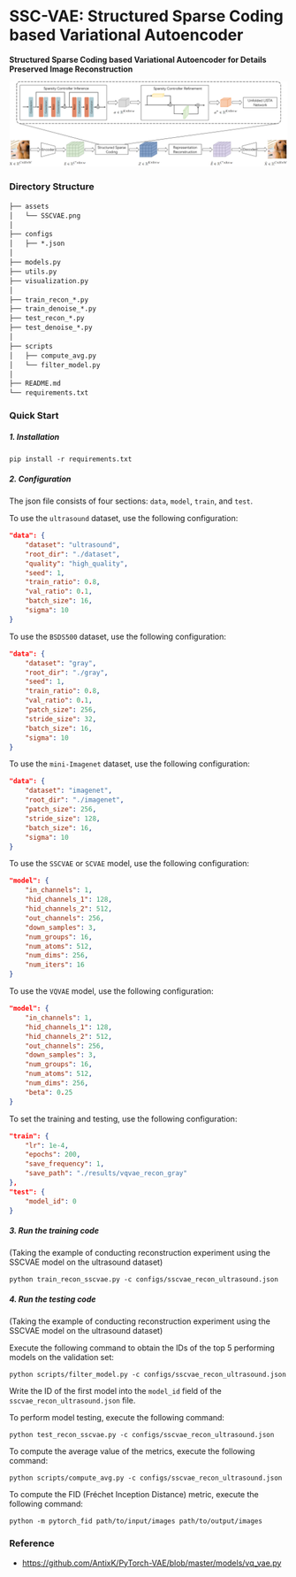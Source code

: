 # SSC-VAE: Structured Sparse Coding based Variational Autoencoder

**Structured Sparse Coding based Variational Autoencoder for Details Preserved Image Reconstruction**

![architecture](assets/SSCVAE.png)

### Directory Structure

```txt
├── assets
│   └── SSCVAE.png
│
├── configs
│   ├── *.json
│
├── models.py
├── utils.py
├── visualization.py
│
├── train_recon_*.py
├── train_denoise_*.py
├── test_recon_*.py
├── test_denoise_*.py
│
├── scripts
│   ├── compute_avg.py
│   └── filter_model.py
│
├── README.md
└── requirements.txt
```

### Quick Start

##### 1. Installation

```shell
pip install -r requirements.txt
```

##### 2. Configuration

The json file consists of four sections: `data`, `model`, `train`, and `test`.

To use the `ultrasound` dataset, use the following configuration:
```json
"data": {
    "dataset": "ultrasound",
    "root_dir": "./dataset",
    "quality": "high_quality",
    "seed": 1,
    "train_ratio": 0.8,
    "val_ratio": 0.1,
    "batch_size": 16,
    "sigma": 10
}
```

To use the `BSDS500` dataset, use the following configuration:
```json
"data": {
    "dataset": "gray",
    "root_dir": "./gray",
    "seed": 1,
    "train_ratio": 0.8,
    "val_ratio": 0.1,
    "patch_size": 256,
    "stride_size": 32,
    "batch_size": 16,
    "sigma": 10
}
```

To use the `mini-Imagenet` dataset, use the following configuration:
```json
"data": {
    "dataset": "imagenet",
    "root_dir": "./imagenet",
    "patch_size": 256,
    "stride_size": 128,
    "batch_size": 16,
    "sigma": 10
}
```

To use the `SSCVAE` or `SCVAE` model, use the following configuration:
```json
"model": {
    "in_channels": 1,
    "hid_channels_1": 128,
    "hid_channels_2": 512,
    "out_channels": 256,
    "down_samples": 3,
    "num_groups": 16,
    "num_atoms": 512,
    "num_dims": 256,
    "num_iters": 16
}
```

To use the `VQVAE` model, use the following configuration:
```json
"model": {
    "in_channels": 1,
    "hid_channels_1": 128,
    "hid_channels_2": 512,
    "out_channels": 256,
    "down_samples": 3,
    "num_groups": 16,
    "num_atoms": 512,
    "num_dims": 256,
    "beta": 0.25
}
```

To set the training and testing, use the following configuration:
```json
"train": {
    "lr": 1e-4,
    "epochs": 200,
    "save_frequency": 1,
    "save_path": "./results/vqvae_recon_gray"
},
"test": {
    "model_id": 0
}
```

##### 3. Run the training code

(Taking the example of conducting reconstruction experiment using the SSCVAE model on the ultrasound dataset)

```shell
python train_recon_sscvae.py -c configs/sscvae_recon_ultrasound.json
```

##### 4. Run the testing code

(Taking the example of conducting reconstruction experiment using the SSCVAE model on the ultrasound dataset)

Execute the following command to obtain the IDs of the top 5 performing models on the validation set:
```shell
python scripts/filter_model.py -c configs/sscvae_recon_ultrasound.json
```

Write the ID of the first model into the `model_id` field of the `sscvae_recon_ultrasound.json` file.

To perform model testing, execute the following command:
```shell
python test_recon_sscvae.py -c configs/sscvae_recon_ultrasound.json
```

To compute the average value of the metrics, execute the following command:
```shell
python scripts/compute_avg.py -c configs/sscvae_recon_ultrasound.json
```

To compute the FID (Fréchet Inception Distance) metric, execute the following command:
```shell
python -m pytorch_fid path/to/input/images path/to/output/images
```

### Reference

- https://github.com/AntixK/PyTorch-VAE/blob/master/models/vq_vae.py